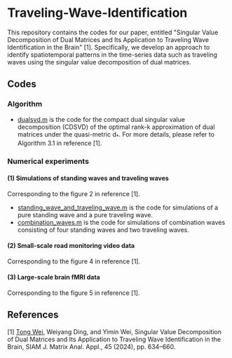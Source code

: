 # Traveling-Wave-Identification
This repository contains the codes for our paper, entitled "Singular Value Decomposition of Dual Matrices and Its Application to Traveling Wave Identification in the Brain" [1]. 
Specifically, we develop an approach to identify spatiotemporal patterns in the time-series data such as traveling waves using the singular value decomposition of dual matrices.

## Codes
### Algorithm
* [dualsvd.m](dualsvd.m) is the code for the compact dual singular value decomposition (CDSVD) of the optimal rank-k approximation of dual matrices under the quasi-metric d<sub>*</sub>. For more details, please refer to Algorithm 3.1 in reference [1].
### Numerical experiments
#### (1) Simulations of standing waves and traveling waves
Corresponding to the figure 2 in reference [1].
* [standing_wave_and_traveling_wave.m](standing_wave_and_traveling_wave.m) is the code for simulations of a pure standing wave and a pure traveling wave. 
* [combination_waves.m](combination_waves.m) is the code for simulations of combination waves consisting of four standing waves and two traveling waves.

#### (2) Small-scale road monitoring video data
Corresponding to the figure 4 in reference [1].

#### (3) Large-scale brain fMRI data
Corresponding to the figure 5 in reference [1].

## References
[1] [Tong Wei](https://doi.org/10.1137/23M1556642), Weiyang Ding, and Yimin Wei, Singular Value Decomposition of Dual Matrices and Its Application to Traveling Wave Identification in the Brain, SIAM J. Matrix Anal. Appl., 45 (2024), pp. 634–660. 
